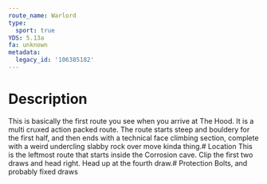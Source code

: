 ```yaml
---
route_name: Warlord
type:
  sport: true
YDS: 5.13a
fa: unknown
metadata:
  legacy_id: '106385182'
---
```

# Description
This is basically the first route you see when you arrive at The Hood.  It is a multi cruxed action packed route.  The route starts steep and bouldery for the first half, and then ends with a technical face climbing section, complete with a weird undercling slabby rock over move kinda thing.# Location
This is the leftmost route that starts inside the Corrosion cave.  Clip the first two draws and head right.  Head up at the fourth draw.# Protection
Bolts, and probably fixed draws
